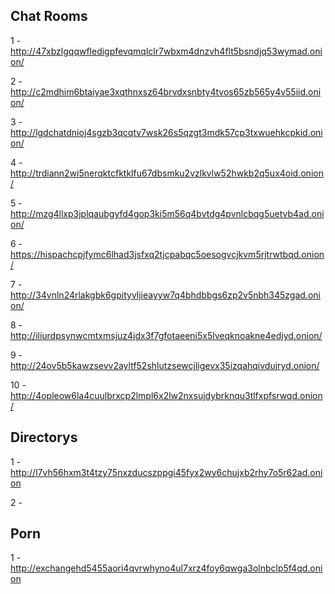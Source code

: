 ## Chat Rooms 

1 - http://47xbzlgqqwfledigpfevqmqlclr7wbxm4dnzvh4flt5bsndjq53wymad.onion/

2 - http://c2mdhim6btaiyae3xqthnxsz64brvdxsnbty4tvos65zb565y4v55iid.onion/

3 - http://lgdchatdnioj4sgzb3qcqtv7wsk26s5qzgt3mdk57cp3txwuehkcpkid.onion/

4 - http://trdiann2wi5nerqktcfktklfu67dbsmku2vzlkvlw52hwkb2q5ux4oid.onion/

5 - http://mzg4llxp3jplqaubgyfd4gop3ki5m56q4bvtdg4pvnlcbqg5uetvb4ad.onion/

6 - https://hispachcpjfymc6lhad3jsfxq2tjcpabqc5oesogvcjkvm5rjtrwtbqd.onion/

7 - http://34vnln24rlakgbk6gpityvljieayyw7q4bhdbbgs6zp2v5nbh345zgad.onion/

8 - http://iliurdpsynwcmtxmsjuz4jdx3f7gfotaeeni5x5lveqknoakne4edjyd.onion/

9 - http://24ov5b5kawzsevv2ayltf52shlutzsewcjligevx35izqahqivdujryd.onion/

10 - http://4opleow6la4cuulbrxcp2lmpl6x2lw2nxsujdybrknqu3tlfxpfsrwqd.onion/


## Directorys

1 - http://l7vh56hxm3t4tzy75nxzducszppgi45fyx2wy6chujxb2rhy7o5r62ad.onion

2 - 

## Porn

1 - http://exchangehd5455aori4qvrwhyno4ul7xrz4foy6qwga3olnbclp5f4qd.onion
